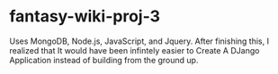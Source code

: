# fantasy-wiki-proj-3

Uses MongoDB, Node.js, JavaScript, and Jquery.
After finishing this, I realized that It would have been infintely easier to Create A DJango Application instead of building from the ground up.
